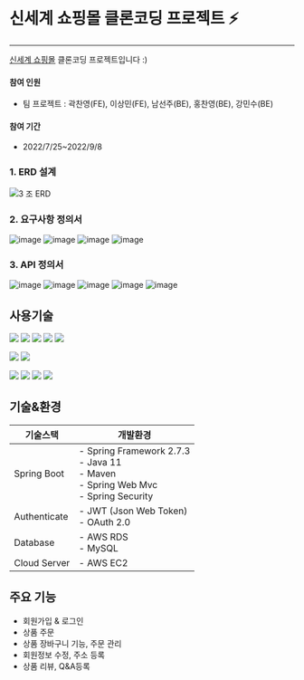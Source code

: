 # 신세계 쇼핑몰 클론코딩 프로젝트 ⚡

----------

[신세계 쇼핑몰](https://www.ssg.com/) 클론코딩 프로젝트입니다 :)
<br>

####  참여 인원
- 팀 프로젝트 : 곽찬영(FE), 이상민(FE), 남선주(BE), 홍찬영(BE), 강민수(BE)
#### 참여 기간
- 2022/7/25~2022/9/8


### 1. ERD 설계
![3 조 ERD](https://user-images.githubusercontent.com/109537583/197499289-9ec92f02-b66e-40fe-be9a-b512018d0d54.png)

### 2. 요구사항 정의서
![image](https://user-images.githubusercontent.com/109537583/201464054-de9eebb1-6ce7-4d47-960c-2a73d70370a0.png)
![image](https://user-images.githubusercontent.com/109537583/201464131-5d46bfa8-a8dd-4726-9964-d90ba75aee44.png)
![image](https://user-images.githubusercontent.com/109537583/201464227-eff8e4c8-3170-499c-abe0-019f82a4dd94.png)
![image](https://user-images.githubusercontent.com/109537583/201464323-87abbe98-a42a-4d25-b5bb-8834675ebc31.png)

### 3. API 정의서
![image](https://user-images.githubusercontent.com/109537583/201464476-f7b8db9c-ffda-4874-947e-d665b2e6964c.png)
![image](https://user-images.githubusercontent.com/109537583/201464486-a80b904b-32d7-4ea2-8f80-78d3018f77aa.png)
![image](https://user-images.githubusercontent.com/109537583/201464493-cdce6691-074a-431b-a6cb-58c715e44642.png)
![image](https://user-images.githubusercontent.com/109537583/201464499-8d09fa1c-886f-4b98-9536-ed4a63b2a6d5.png)
![image](https://user-images.githubusercontent.com/109537583/201464503-f3dd3713-e91c-40b0-bd2e-d6255686a843.png)

## 사용기술

[comment]: ![JWT]&#40;https://img.shields.io/badge/JWT-black?style=for-the-badge&logo=JSON%20web%20tokens&#41;

<img src="https://img.shields.io/badge/JAVA-007396?style=for-the-badge&amp;logo=java&amp;logoColor=white"> <img src="https://img.shields.io/badge/springboot-6DB33F?style=for-the-badge&amp;logo=springboot&amp;logoColor=white"> <img src="https://img.shields.io/badge/spring security-6DB33F?style=for-the-badge&amp;logo=spring security&amp;logoColor=white"> <img src="https://img.shields.io/badge/Amazon S3-569A31?style=for-the-badge&amp;logo=Amazon S3&amp;logoColor=white"> <img src="https://img.shields.io/badge/mysql-4479A1?style=for-the-badge&amp;logo=mysql&amp;logoColor=white">

<img src="https://img.shields.io/badge/Amazon EC2-FF9900?style=for-the-badge&amp;logo=Amazon EC2&amp;logoColor=white"> <img src="https://img.shields.io/badge/Amazon RDS-527FFF?style=for-the-badge&amp;logo=Amazon RDS&amp;logoColor=white">

<img src="https://img.shields.io/badge/Jpa-FF0000?style=for-the-badge&amp;logo=Jpa&amp;logoColor=white"> <img src="https://img.shields.io/badge/github-181717?style=for-the-badge&amp;logo=github&amp;logoColor=white"> <img src="https://img.shields.io/badge/hibernate-59666C?style=for-the-badge&amp;logo=hibernate&amp;logoColor=white"> <img src="https://img.shields.io/badge/Postman-FF6C37?style=for-the-badge&logo=postman&amp&logoColor=white">

## 기술&환경
| 기술스택 | 개발환경 |
| --- | --- |
| Spring Boot | - Spring Framework 2.7.3 </br> - Java 11 </br> - Maven </br> - Spring Web Mvc </br> - Spring Security |
| Authenticate | - JWT (Json Web Token) </br> - OAuth 2.0 |
| Database | - AWS RDS </br> - MySQL |
| Cloud Server | - AWS EC2 |

##  주요 기능
* 회원가입 & 로그인
* 상품 주문
* 상품 장바구니 기능, 주문 관리
* 회원정보 수정, 주소 등록
* 상품 리뷰, Q&A등록
